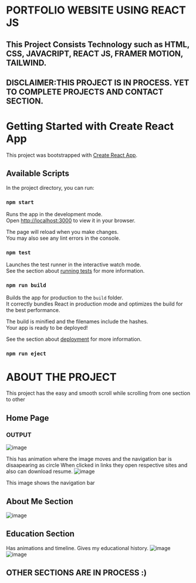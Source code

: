 # PORTFOLIO WEBSITE USING REACT JS 
## This Project Consists Technology such as HTML, CSS, JAVACRIPT, REACT JS, FRAMER MOTION, TAILWIND.
## DISCLAIMER:THIS PROJECT IS IN PROCESS. YET TO COMPLETE PROJECTS AND CONTACT SECTION.
# Getting Started with Create React App

This project was bootstrapped with [Create React App](https://github.com/facebook/create-react-app).

## Available Scripts

In the project directory, you can run:

### `npm start`

Runs the app in the development mode.\
Open [http://localhost:3000](http://localhost:3000) to view it in your browser.

The page will reload when you make changes.\
You may also see any lint errors in the console.

### `npm test`

Launches the test runner in the interactive watch mode.\
See the section about [running tests](https://facebook.github.io/create-react-app/docs/running-tests) for more information.

### `npm run build`

Builds the app for production to the `build` folder.\
It correctly bundles React in production mode and optimizes the build for the best performance.

The build is minified and the filenames include the hashes.\
Your app is ready to be deployed!

See the section about [deployment](https://facebook.github.io/create-react-app/docs/deployment) for more information.

### `npm run eject`

# ABOUT THE PROJECT

This project has the easy and smooth scroll while scrolling from one section to other
## Home Page
### OUTPUT
![image](https://github.com/user-attachments/assets/78cc8200-9876-45bb-8426-d1874e33b80c)

This has animation where the image moves and the navigation bar is disaapearing as circle
When clicked in links they open respective sites and also can download resume.
![image](https://github.com/user-attachments/assets/4344c197-d161-44c3-b14b-84fc8f0fcd74)

This image shows the navigation bar

## About Me Section
![image](https://github.com/user-attachments/assets/dea5d426-7faa-47dd-a609-229f0b66a9dd)

## Education Section

Has animations and timeline. Gives my educational history.
![image](https://github.com/user-attachments/assets/b9c0841f-d176-4f3a-8ac1-489983152320)
![image](https://github.com/user-attachments/assets/82946734-bb1c-420e-bf06-cd1831161408)

## OTHER SECTIONS ARE IN PROCESS :)



